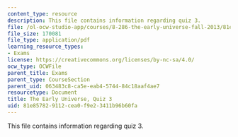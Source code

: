 ```yaml
---
content_type: resource
description: This file contains information regarding quiz 3.
file: /ol-ocw-studio-app/courses/8-286-the-early-universe-fall-2013/81e857829112cea0f9e23411b96b60fa_MIT8_286F13_q3.pdf
file_size: 170081
file_type: application/pdf
learning_resource_types:
- Exams
license: https://creativecommons.org/licenses/by-nc-sa/4.0/
ocw_type: OCWFile
parent_title: Exams
parent_type: CourseSection
parent_uid: 063483c8-ca5e-eab4-5744-84c18aaf4ae7
resourcetype: Document
title: The Early Universe, Quiz 3
uid: 81e85782-9112-cea0-f9e2-3411b96b60fa
---
```

This file contains information regarding quiz 3.